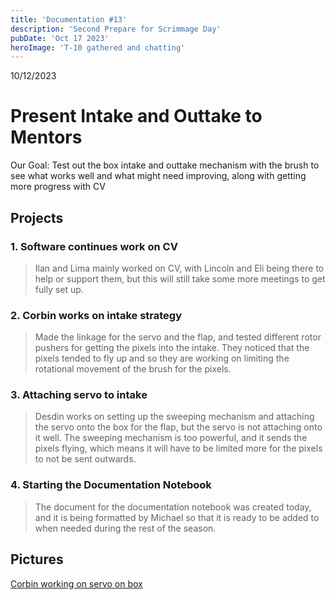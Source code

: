 ```yaml
---
title: 'Documentation #13'
description: 'Second Prepare for Scrimmage Day'
pubDate: 'Oct 17 2023'
heroImage: 'T-10 gathered and chatting'
---
```

10/12/2023
# Present Intake and Outtake to Mentors

Our Goal: Test out the box intake and outtake mechanism with the brush to see what works well and what might need improving, along with getting more progress with CV

## Projects

### 1. Software continues work on CV

> Ilan and Lima mainly worked on CV, with Lincoln and Eli being there to help or support them, but this will still take some more meetings to get fully set up.

### 2. Corbin works on intake strategy

>Made the linkage for the servo and the flap, and tested different rotor pushers for getting the pixels into the intake. They noticed that the pixels tended to fly up and so they are working on limiting the rotational movement of the brush for the pixels.

### 3. Attaching servo to intake

>Desdin works on setting up the sweeping mechanism and attaching the servo onto the box for the flap, but the servo is not attaching onto it well. The sweeping mechanism is too powerful, and it sends the pixels flying, which means it will have to be limited more for the pixels to not be sent outwards.

### 4. Starting the Documentation Notebook

>The document for the documentation notebook was created today, and it is being formatted by Michael so that it is ready to be added to when needed during the rest of the season.


## Pictures
[Corbin working on servo on box]()